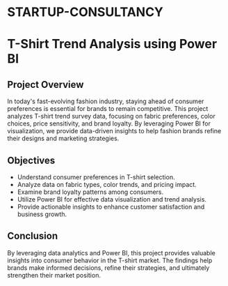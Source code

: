# STARTUP-CONSULTANCY
# T-Shirt Trend Analysis using Power BI

## Project Overview
In today's fast-evolving fashion industry, staying ahead of consumer preferences is essential for brands to remain competitive. This project analyzes T-shirt trend survey data, focusing on fabric preferences, color choices, price sensitivity, and brand loyalty. By leveraging Power BI for visualization, we provide data-driven insights to help fashion brands refine their designs and marketing strategies.

## Objectives
- Understand consumer preferences in T-shirt selection.
- Analyze data on fabric types, color trends, and pricing impact.
- Examine brand loyalty patterns among consumers.
- Utilize Power BI for effective data visualization and trend analysis.
- Provide actionable insights to enhance customer satisfaction and business growth.

## Conclusion
By leveraging data analytics and Power BI, this project provides valuable insights into consumer behavior in the T-shirt market. The findings help brands make informed decisions, refine their strategies, and ultimately strengthen their market position.

